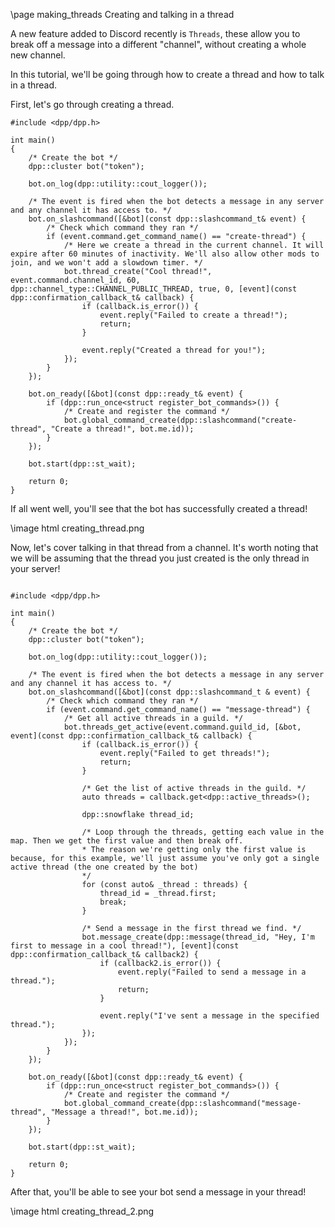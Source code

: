 \page making_threads Creating and talking in a thread

A new feature added to Discord recently is `Threads`, these allow you to break off a message into a different "channel", without creating a whole new channel.

In this tutorial, we'll be going through how to create a thread and how to talk in a thread.

First, let's go through creating a thread.
~~~~~~~~~~{.cpp}
#include <dpp/dpp.h>

int main()
{
    /* Create the bot */
    dpp::cluster bot("token");

    bot.on_log(dpp::utility::cout_logger());

    /* The event is fired when the bot detects a message in any server and any channel it has access to. */
    bot.on_slashcommand([&bot](const dpp::slashcommand_t& event) {
		/* Check which command they ran */
		if (event.command.get_command_name() == "create-thread") {
			/* Here we create a thread in the current channel. It will expire after 60 minutes of inactivity. We'll also allow other mods to join, and we won't add a slowdown timer. */
			bot.thread_create("Cool thread!", event.command.channel_id, 60, dpp::channel_type::CHANNEL_PUBLIC_THREAD, true, 0, [event](const dpp::confirmation_callback_t& callback) {
				if (callback.is_error()) {
					event.reply("Failed to create a thread!");
					return;
				}
				
				event.reply("Created a thread for you!");
			});
		}
    });
    
    bot.on_ready([&bot](const dpp::ready_t& event) {
		if (dpp::run_once<struct register_bot_commands>()) {
			/* Create and register the command */
			bot.global_command_create(dpp::slashcommand("create-thread", "Create a thread!", bot.me.id));
		}
    });

    bot.start(dpp::st_wait);

    return 0;
}
~~~~~~~~~~

If all went well, you'll see that the bot has successfully created a thread!

\image html creating_thread.png

Now, let's cover talking in that thread from a channel. It's worth noting that we will be assuming that the thread you just created is the only thread in your server!
~~~~~~~~~~{.cpp}

#include <dpp/dpp.h>

int main()
{
    /* Create the bot */
    dpp::cluster bot("token");

    bot.on_log(dpp::utility::cout_logger());

    /* The event is fired when the bot detects a message in any server and any channel it has access to. */
    bot.on_slashcommand([&bot](const dpp::slashcommand_t & event) {
		/* Check which command they ran */
		if (event.command.get_command_name() == "message-thread") {
			/* Get all active threads in a guild. */
			bot.threads_get_active(event.command.guild_id, [&bot, event](const dpp::confirmation_callback_t& callback) {
				if (callback.is_error()) {
					event.reply("Failed to get threads!");
					return;
				}
				
				/* Get the list of active threads in the guild. */
				auto threads = callback.get<dpp::active_threads>();
				
				dpp::snowflake thread_id;
				
				/* Loop through the threads, getting each value in the map. Then we get the first value and then break off.
				* The reason we're getting only the first value is because, for this example, we'll just assume you've only got a single active thread (the one created by the bot)
				*/
				for (const auto& _thread : threads) {
					thread_id = _thread.first;
					break;
				}
				
				/* Send a message in the first thread we find. */
				bot.message_create(dpp::message(thread_id, "Hey, I'm first to message in a cool thread!"), [event](const dpp::confirmation_callback_t& callback2) {
					if (callback2.is_error()) {
						event.reply("Failed to send a message in a thread.");
						return;
					}
				
					event.reply("I've sent a message in the specified thread.");
				});
			});
		}
    });
    
    bot.on_ready([&bot](const dpp::ready_t& event) {
		if (dpp::run_once<struct register_bot_commands>()) {
			/* Create and register the command */
			bot.global_command_create(dpp::slashcommand("message-thread", "Message a thread!", bot.me.id));
		}
    });

    bot.start(dpp::st_wait);

    return 0;
}
~~~~~~~~~~

After that, you'll be able to see your bot send a message in your thread!

\image html creating_thread_2.png